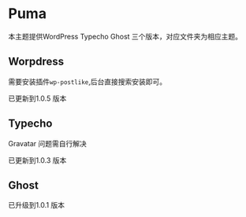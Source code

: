# Puma

本主题提供WordPress Typecho Ghost 三个版本，对应文件夹为相应主题。

## Worpdress

需要安装插件`wp-postlike`,后台直接搜索安装即可。

已更新到1.0.5 版本

## Typecho

Gravatar 问题需自行解决

已更新到1.0.3 版本

## Ghost

已升级到1.0.1 版本